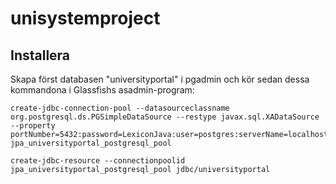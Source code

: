 # unisystemproject

## Installera

Skapa först databasen "universityportal" i pgadmin och kör sedan dessa kommandona i Glassfishs asadmin-program:

```
create-jdbc-connection-pool --datasourceclassname org.postgresql.ds.PGSimpleDataSource --restype javax.sql.XADataSource --property portNumber=5432:password=LexiconJava:user=postgres:serverName=localhost:databaseName=universityportal jpa_universityportal_postgresql_pool

create-jdbc-resource --connectionpoolid jpa_universityportal_postgresql_pool jdbc/universityportal
```

